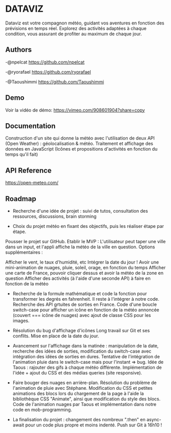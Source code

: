 
# DATAVIZ
Dataviz est votre compagnon météo, guidant vos aventures en fonction des prévisions en temps réel. Explorez des activités adaptées à chaque condition, vous assurant de profiter au maximum de chaque jour.

## Authors

-@npelcat https://github.com/npelcat

-@ryorafael https://github.com/ryorafael

-@Taoushimmi https://github.com/Taoushimmi

## Demo

Voir la vidéo de démo:
https://vimeo.com/908601904?share=copy

## Documentation

Construction d'un site qui donne la météo avec l'utilisation de deux API (Open Weather) : géolocalisation & météo. Traitement et affichage des données en JavaScript (Icônes et propositions d'activités en fonction du temps qu'il fait)

## API Reference

https://open-meteo.com/



## Roadmap

- Recherche d'une idée de projet : suivi de tutos, consultation des ressources, discussions, brain storming

- Choix du projet météo en fixant des objectifs, puis les réaliser étape par étape.

Pousser le projet sur GitHub.
Etablir le MVP : L'utilisateur peut taper une ville dans un input, et l'appli affiche la météo de la ville en question.
Options supplémentaires :

Afficher le vent, le taux d'humidité, etc
Intégrer la date du jour !
Avoir une mini-animation de nuages, pluie, soleil, orage, en fonction du temps
Afficher une carte de France, pouvoir cliquer dessus et avoir la météo de la zone en question
Afficher des activités (à l'aide d'une seconde API) à faire en fonction de la météo

- Recherche de la formule mathématique et code la fonction pour transformer les degrés en fahrenheit. Il reste à l'intégrer à notre code. Recherche des API grtuites de sorties en France. 
Code d'une boucle switch-case pour afficher un icône en fonction de la météo annoncée (couvert === icône de nuages) avec ajout de classe CSS pour les images.

- Résolution du bug d'affichage d'icônes Long travail sur Git et ses conflits. Mise en place de la date du jour.

- Avancement sur l'affichage dans la matinée : manipulation de la date, recherche des idées de sorties, modification du switch-case avec intégration des idées de sorties en dures. Tentative de l'intégration de l'animation pluie dans le switch-case mais pour l'instant => bug. Idée de Taous : rajouter des gifs à chaque météo différente. Implémentation de l'idée + ajout du CSS et des médias queries (site responsive).

- Faire bouger des nuages en arrière-plan. Résolution du problème de l'animation de pluie avec Stéphane. Modification du CSS et petites animations des blocs lors du chargement de la page à l'aide la bibliothèque CSS "Animate", ainsi que modification du style des blocs. Code de l'animation nuages par Taous et implémentation dans notre code en mob-programming.


- La finalisation du projet : changement des nombreux ".then" en async-await pour un code plus propre et moins indenté. Push sur Git à 16h10 !
